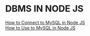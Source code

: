 # DBMS IN NODE JS
[How to Connect to MySQL in Node JS](https://youtu.be/Hej48pi_lOc)  
[How to Use to MySQL in Node JS](https://youtu.be/344Zv2m9TYI)  
